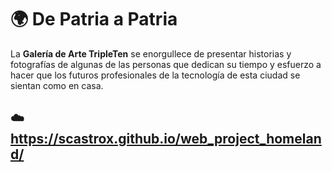 # 🌍 De Patria a Patria

La **Galería de Arte TripleTen** se enorgullece de presentar historias y fotografías de algunas de las personas que dedican su tiempo y esfuerzo a hacer que los futuros profesionales de la tecnología de esta ciudad se sientan como en casa.

## ☁️ https://scastrox.github.io/web_project_homeland/
